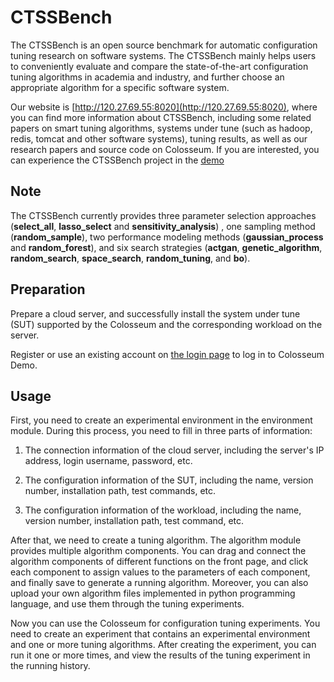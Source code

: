 # CTSSBench

The CTSSBench is an open source benchmark for automatic configuration tuning research on software systems. The CTSSBench mainly helps users to conveniently evaluate and compare the state-of-the-art configuration tuning algorithms in academia and industry, and further choose an appropriate algorithm for a specific software system.

Our website is [http://120.27.69.55:8020](http://120.27.69.55:8020), where you can find more information about CTSSBench, including some related papers on smart tuning algorithms, systems under tune (such as hadoop, redis, tomcat and other software systems), tuning results, as well as our research papers and source code on Colosseum. If you are interested, you can experience the CTSSBench project in the [demo](http://120.27.69.55:8020/#/login)

## Note

The CTSSBench currently provides three parameter selection approaches (**select_all**, **lasso_select** and **sensitivity_analysis**) , one sampling method (**random_sample**), two performance modeling methods (**gaussian_process** and **random_forest**), and six search strategies (**actgan**, **genetic_algorithm**, **random_search**, **space_search**, **random_tuning**, and **bo**). 

## Preparation

Prepare a cloud server, and successfully install the system under tune (SUT) supported by the Colosseum and the corresponding workload on the server.

Register or use an existing account on [the login page](http://120.27.69.55:8020/#/login) to log in to Colosseum Demo.

## Usage

First, you need to create an experimental environment in the environment module. During this process, you need to fill in three parts of information:

1. The connection information of the cloud server, including the server's IP address, login username, password, etc.

2. The configuration information of the SUT, including the name, version number, installation path, test commands, etc.

3. The configuration information of the workload, including the name, version number, installation path, test command, etc.

After that, we need to create a tuning algorithm. The algorithm module provides multiple algorithm components. You can drag and connect the algorithm components of different functions on the front page, and click each component to assign values to the parameters of each component, and finally save to generate a running algorithm. Moreover, you can also upload your own algorithm files implemented in python programming language, and use them through the tuning experiments.

Now you can use the Colosseum for configuration tuning experiments. You need to create an experiment that contains an experimental environment and one or more tuning algorithms. After creating the experiment, you can run it one or more times, and view the results of the tuning experiment in the running history.

